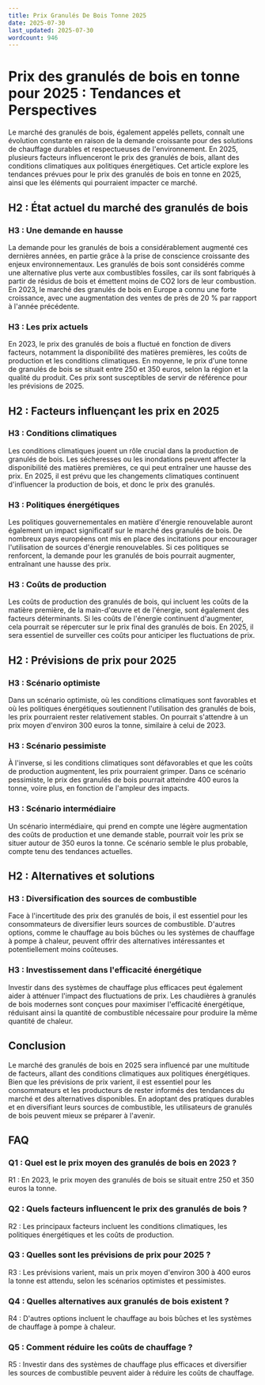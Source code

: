 ```yaml
---
title: Prix Granulés De Bois Tonne 2025
date: 2025-07-30
last_updated: 2025-07-30
wordcount: 946
---
```


# Prix des granulés de bois en tonne pour 2025 : Tendances et Perspectives

Le marché des granulés de bois, également appelés pellets, connaît une évolution constante en raison de la demande croissante pour des solutions de chauffage durables et respectueuses de l'environnement. En 2025, plusieurs facteurs influenceront le prix des granulés de bois, allant des conditions climatiques aux politiques énergétiques. Cet article explore les tendances prévues pour le prix des granulés de bois en tonne en 2025, ainsi que les éléments qui pourraient impacter ce marché.

## H2 : État actuel du marché des granulés de bois

### H3 : Une demande en hausse

La demande pour les granulés de bois a considérablement augmenté ces dernières années, en partie grâce à la prise de conscience croissante des enjeux environnementaux. Les granulés de bois sont considérés comme une alternative plus verte aux combustibles fossiles, car ils sont fabriqués à partir de résidus de bois et émettent moins de CO2 lors de leur combustion. En 2023, le marché des granulés de bois en Europe a connu une forte croissance, avec une augmentation des ventes de près de 20 % par rapport à l'année précédente.

### H3 : Les prix actuels

En 2023, le prix des granulés de bois a fluctué en fonction de divers facteurs, notamment la disponibilité des matières premières, les coûts de production et les conditions climatiques. En moyenne, le prix d'une tonne de granulés de bois se situait entre 250 et 350 euros, selon la région et la qualité du produit. Ces prix sont susceptibles de servir de référence pour les prévisions de 2025.

## H2 : Facteurs influençant les prix en 2025

### H3 : Conditions climatiques

Les conditions climatiques jouent un rôle crucial dans la production de granulés de bois. Les sécheresses ou les inondations peuvent affecter la disponibilité des matières premières, ce qui peut entraîner une hausse des prix. En 2025, il est prévu que les changements climatiques continuent d'influencer la production de bois, et donc le prix des granulés.

### H3 : Politiques énergétiques

Les politiques gouvernementales en matière d'énergie renouvelable auront également un impact significatif sur le marché des granulés de bois. De nombreux pays européens ont mis en place des incitations pour encourager l'utilisation de sources d'énergie renouvelables. Si ces politiques se renforcent, la demande pour les granulés de bois pourrait augmenter, entraînant une hausse des prix.

### H3 : Coûts de production

Les coûts de production des granulés de bois, qui incluent les coûts de la matière première, de la main-d'œuvre et de l'énergie, sont également des facteurs déterminants. Si les coûts de l'énergie continuent d'augmenter, cela pourrait se répercuter sur le prix final des granulés de bois. En 2025, il sera essentiel de surveiller ces coûts pour anticiper les fluctuations de prix.

## H2 : Prévisions de prix pour 2025

### H3 : Scénario optimiste

Dans un scénario optimiste, où les conditions climatiques sont favorables et où les politiques énergétiques soutiennent l'utilisation des granulés de bois, les prix pourraient rester relativement stables. On pourrait s'attendre à un prix moyen d'environ 300 euros la tonne, similaire à celui de 2023.

### H3 : Scénario pessimiste

À l'inverse, si les conditions climatiques sont défavorables et que les coûts de production augmentent, les prix pourraient grimper. Dans ce scénario pessimiste, le prix des granulés de bois pourrait atteindre 400 euros la tonne, voire plus, en fonction de l'ampleur des impacts.

### H3 : Scénario intermédiaire

Un scénario intermédiaire, qui prend en compte une légère augmentation des coûts de production et une demande stable, pourrait voir les prix se situer autour de 350 euros la tonne. Ce scénario semble le plus probable, compte tenu des tendances actuelles.

## H2 : Alternatives et solutions

### H3 : Diversification des sources de combustible

Face à l'incertitude des prix des granulés de bois, il est essentiel pour les consommateurs de diversifier leurs sources de combustible. D'autres options, comme le chauffage au bois bûches ou les systèmes de chauffage à pompe à chaleur, peuvent offrir des alternatives intéressantes et potentiellement moins coûteuses.

### H3 : Investissement dans l'efficacité énergétique

Investir dans des systèmes de chauffage plus efficaces peut également aider à atténuer l'impact des fluctuations de prix. Les chaudières à granulés de bois modernes sont conçues pour maximiser l'efficacité énergétique, réduisant ainsi la quantité de combustible nécessaire pour produire la même quantité de chaleur.

## Conclusion

Le marché des granulés de bois en 2025 sera influencé par une multitude de facteurs, allant des conditions climatiques aux politiques énergétiques. Bien que les prévisions de prix varient, il est essentiel pour les consommateurs et les producteurs de rester informés des tendances du marché et des alternatives disponibles. En adoptant des pratiques durables et en diversifiant leurs sources de combustible, les utilisateurs de granulés de bois peuvent mieux se préparer à l'avenir.

## FAQ

### Q1 : Quel est le prix moyen des granulés de bois en 2023 ?
R1 : En 2023, le prix moyen des granulés de bois se situait entre 250 et 350 euros la tonne.

### Q2 : Quels facteurs influencent le prix des granulés de bois ?
R2 : Les principaux facteurs incluent les conditions climatiques, les politiques énergétiques et les coûts de production.

### Q3 : Quelles sont les prévisions de prix pour 2025 ?
R3 : Les prévisions varient, mais un prix moyen d'environ 300 à 400 euros la tonne est attendu, selon les scénarios optimistes et pessimistes.

### Q4 : Quelles alternatives aux granulés de bois existent ?
R4 : D'autres options incluent le chauffage au bois bûches et les systèmes de chauffage à pompe à chaleur.

### Q5 : Comment réduire les coûts de chauffage ?
R5 : Investir dans des systèmes de chauffage plus efficaces et diversifier les sources de combustible peuvent aider à réduire les coûts de chauffage.
